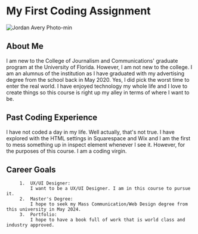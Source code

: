 # My First Coding Assignment #

![Jordan Avery Photo-min](https://user-images.githubusercontent.com/122530546/212447937-56e78fe0-0d0e-4ce2-bb50-bde5714d745e.png)

## About Me ##

I am new to the College of Journalism and Communications' graduate program at the University of Florida. However, I am not new to the college. I am an alumnus of the institution as I have graduated with my advertising degree from the school back in May 2020. Yes, I did pick the worst time to enter the real world. I have enjoyed technology my whole life and I love to create things so this course is right up my alley in terms of where I want to be. 

## Past Coding Experience ##

I have not coded a day in my life. Well actually, that's not true. I have explored with the HTML settings in Squarespace and Wix and I am the first to mess something up in inspect element whenever I see it. However, for the purposes of this course. I am a coding virgin.

## Career Goals ##
         1.  UX/UI Designer:
             I want to be a UX/UI Designer. I am in this course to pursue it. 
         2.  Master's Degree: 
             I hope to seek my Mass Communication/Web Design degree from this university in May 2024. 
         3.  Portfolio: 
             I hope to have a book full of work that is world class and industry approved.
